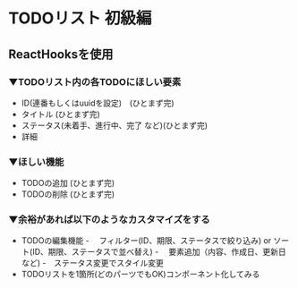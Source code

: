 # TODOリスト 初級編
## ReactHooksを使用
### ▼TODOリスト内の各TODOにほしい要素
- ID(連番もしくはuuidを設定)　(ひとまず完)
- タイトル (ひとまず完)
- ステータス(未着手、進行中、完了 など)(ひとまず完)
- 詳細

### ▼ほしい機能
- TODOの追加 (ひとまず完)
- TODOの削除 (ひとまず完)

### ▼余裕があれば以下のようなカスタマイズをする
- TODOの編集機能
-　 フィルター(ID、期限、ステータスで絞り込み) or ソート(ID、期限、ステータスで並べ替え)
-　 要素追加（内容、作成日、更新日など)
-　ステータス変更でスタイル変更
- TODOリストを1箇所(どのパーツでもOK)コンポーネント化してみる
